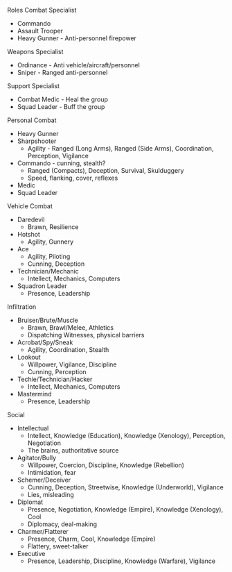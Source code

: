 Roles
Combat Specialist
- Commando
- Assault Trooper
- Heavy Gunner - Anti-personnel firepower

Weapons Specialist
- Ordinance - Anti vehicle/aircraft/personnel
- Sniper - Ranged anti-personnel

Support Specialist
- Combat Medic - Heal the group
- Squad Leader - Buff the group



Personal Combat

- Heavy Gunner
- Sharpshooter
    - Agility - Ranged (Long Arms), Ranged (Side Arms), Coordination, Perception, Vigilance
- Commando - cunning, stealth?
    - Ranged (Compacts), Deception, Survival, Skulduggery
    - Speed, flanking, cover, reflexes
- Medic
- Squad Leader

Vehicle Combat

- Daredevil
    - Brawn, Resilience
- Hotshot
    - Agility, Gunnery
- Ace
    - Agility, Piloting
    - Cunning, Deception
- Technician/Mechanic
    - Intellect, Mechanics, Computers
- Squadron Leader
    - Presence, Leadership

Infiltration

- Bruiser/Brute/Muscle
    - Brawn, Brawl/Melee, Athletics
    - Dispatching Witnesses, physical barriers
- Acrobat/Spy/Sneak
    - Agility, Coordination, Stealth
- Lookout
    - Willpower, Vigilance, Discipline
    - Cunning, Perception
- Techie/Technician/Hacker
    - Intellect, Mechanics, Computers
- Mastermind
    - Presence, Leadership

Social

- Intellectual
    - Intellect, Knowledge (Education), Knowledge (Xenology), Perception, Negotiation
    - The brains, authoritative source
- Agitator/Bully
    - Willpower, Coercion, Discipline, Knowledge (Rebellion)
    - Intimidation, fear
- Schemer/Deceiver
    - Cunning, Deception, Streetwise, Knowledge (Underworld), Vigilance
    - Lies, misleading
- Diplomat
    - Presence, Negotiation, Knowledge (Empire), Knowledge (Xenology), Cool
    - Diplomacy, deal-making
- Charmer/Flatterer
    - Presence, Charm, Cool, Knowledge (Empire)
    - Flattery, sweet-talker
- Executive
    - Presence, Leadership, Discipline, Knowledge (Warfare), Vigilance